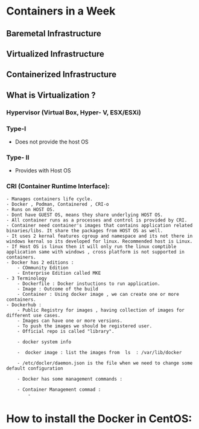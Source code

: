 # Containers in a Week  

## Baremetal Infrastructure 
## Virtualized Infrastructure
## Containerized Infrastructure 

## What is Virtualization ?

### Hypervisor (Virtual Box, Hyper- V, ESX/ESXi)

### Type-I
- Does not provide the host OS
### Type- II 
- Provides with Host OS

### CRI (Container Runtime Interface): 

    - Manages containers life cycle.  
    - Docker , Podman, Containered , CRI-o
    - Runs on HOST OS. 
    - Dont have GUEST OS, means they share underlying HOST OS.
    - All container runs as a processes and control is provided by CRI. 
    - Container need container's images that contains application related binaries/libs. It share the packages from HOST OS as well.
    - It uses 2 kernal features cgroup and namespace and its not there in windows kernal so its developed for linux. Recommended host is Linux. 
    - If Host OS is linux then it will only run the linux comptible application same with windows , cross platform is not supported in containers.
    - Docker has 2 editions : 
        - COmmunity Edition
        - Enterprise Edition called MKE 
    - 3 Terminology 
        - Dockerfile : Docker instuctions to run application.
        - Image : Outcome of the build
        - Container : Using docker image , we can create one or more containers.
    - Dockerhub :
        - Public Registry for images , having collection of images for different use cases.
        - Images can have one or more versions. 
        - To push the images we should be registered user. 
        - Official repo is called "library". 

        - docker system info 

        -  docker image : list the images from  ls  : /var/lib/docker 

        - /etc/docler/daemon.json is the file when we need to change some default configuration 

        - Docker has some management commands : 

        - Container Management commad : 
            - 
# How to install the Docker in CentOS: 



